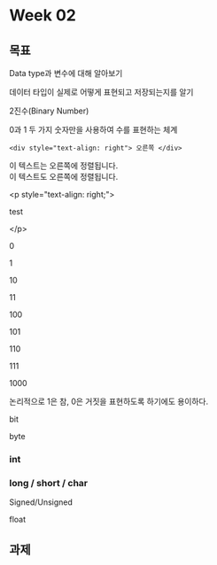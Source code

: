 # Week 02

## 목표

Data type과 변수에 대해 알아보기

데이터 타입이 실제로 어떻게 표현되고 저장되는지를 알기



2진수(Binary Number)

0과 1 두 가지 숫자만을 사용하여 수를 표현하는 체계

```
<div style="text-align: right"> 오른쪽 </div>
```

이 텍스트는 오른쪽에 정렬됩니다.\
이 텍스트도 오른쪽에 정렬됩니다.

\<p style="text-align: right;">

test

\</p>





0

1

10

11

100

101

110

111

1000

논리적으로 1은 참, 0은 거짓을 표현하도록 하기에도 용이하다.



bit



byte



### int

### long / short / char



Signed/Unsigned



float





## 과제


